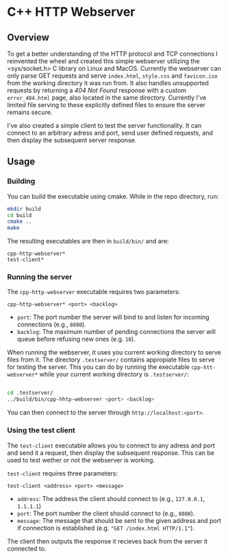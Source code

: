 # C++ HTTP Webserver

## Overview
To get a better understanding of the HTTP protocol and TCP connections I reinvented the wheel and created this simple webserver utilizing the <sys/socket.h> C library on Linux and MacOS. Currently the webserver can only parse GET requests and serve ```index.html```, ```style.css``` and ```favicon.iso``` from the working directory it was run from.
It also handles unsupported requests by returning a *404 Not Found* response with a custom ```error_404.html``` page, also located in the same directory. Currently I've limited file serving to these explicitly defined files to ensure the server remains secure.

I've also created a simple client to test the server functionality. It can connect to an arbitrary adress and port, send user defined requests, and then display the subsequent server response.

## Usage
### Building
You can build the executable using cmake. While in the repo directory, run:
```bash
mkdir build
cd build
cmake ..
make
```
The resulting executables are then in ```build/bin/``` and are:
```
cpp-http-webserver*
test-client*
```

### Running the server
The ```cpp-http-webserver``` executable requires two parameters:

```cpp-http-webserver* <port> <backlog>```
- ```port```: The port number the server will bind to and listen for incoming connections (e.g., ```8080```).
- ```backlog```: The maximum number of pending connections the server will queue before refusing new ones (e.g. ```10```).

When running the webserver, it uses you current working directory to serve files from it. The directory ```.testserver/``` contains appropiate files to serve for testing the server. This you can do by running the executable ```cpp-htt-webserver*``` while your current working directory is ```.testserver/```:
```bash

cd .testserver/
../build/bin/cpp-hhtp-webserver <port> <backlog>
```
You can then connect to the server through ```http://localhost:<port>```.

### Using the test client
The ```test-client``` executable allows you to connect to any adress and port and send it a request, then display the subsequent response. This can be used to test wether or not the webserver is working. 

```test-client``` requires three parameters:

```test-client <address> <port> <message>```
- ```address```: The address the client should connect to (e.g., ```127.0.0.1```, ```1.1.1.1```)
- ```port```: The port number the client should connect to (e.g., ```8080```).
- ```message```: The message that should be sent to the given address and port if connection is established (e.g. ```"GET /index.html HTTP/1.1"```).

The client then outputs the response it recieves back from the server it connected to.
